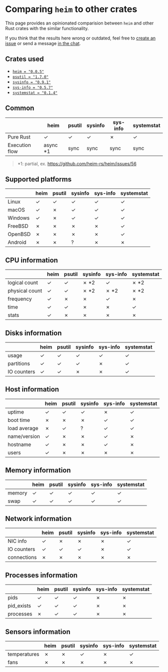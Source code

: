# Comparing `heim` to other crates

This page provides an opinionated comparision between `heim` and 
other Rust crates with the similar functionality.

If you think that the results here wrong or outdated,
feel free to [create an issue](https://github.com/heim-rs/heim/issues/new)
or send a message [in the chat](https://gitter.im/heim-rs/heim).

## Crates used

* [`heim = "0.0.5"`](https://crates.io/crates/heim)
* [`psutil = "1.7.0"`](https://crates.io/crates/psutil)
* [`sysinfo = "0.9.1"`](https://crates.io/crates/sysinfo)
* [`sys-info = "0.5.7"`](https://crates.io/crates/sys-info)
* [`systemstat = "0.1.4"`](https://crates.io/crates/systemstat)

## Common

|                | heim       | psutil | sysinfo | sys-info | systemstat |
|----------------|------------|--------|---------|----------|------------|
| Pure Rust      | ✓          | ✓      | ✓       | ✗        | ✓          |
| Execution flow | async *1   | sync   | sync    | sync     | sync       |

> *1: partial, ex. https://github.com/heim-rs/heim/issues/56

## Supported platforms

|            | heim     | psutil | sysinfo | sys-info | systemstat |
|------------|----------|--------|---------|----------|------------|
| Linux      | ✓        | ✓      | ✓       | ✓        | ✓          |
| macOS      | ✓        | ✗      | ✓       | ✓        | ✓          |
| Windows    | ✓        | ✗      | ✓       | ✓        | ✓          |
| FreeBSD    | ✗        | ✗      | ✗       | ✗        | ✓          |
| OpenBSD    | ✗        | ✗      | ✗       | ✗        | ✓          |
| Android    | ✗        | ✗      | ?       | ✗        | ✗          |

## CPU information

|                | heim     | psutil | sysinfo | sys-info | systemstat |
|----------------|----------|--------|---------|----------|------------|
| logical count  | ✓        | ✓      | ✗ *2    | ✓        | ✗ *2       |
| physical count | ✓        | ✓      | ✗ *2    | ✗ *2     | ✗ *2       |
| frequency      | ✓        | ✗      | ✗       | ✓        | ✗          |
| time           | ✓        | ✓      | ✗       | ✗        | ✓          |
| stats          | ✓        | ✗      | ✗       | ✗        | ✗          |

## Disks information

|                | heim     | psutil | sysinfo | sys-info | systemstat |
|----------------|----------|--------|---------|----------|------------|
| usage          | ✓        | ✓      | ✓       | ✓        | ✓          |
| partitions     | ✓        | ✓      | ✓       | ✗        | ✓          |
| IO counters    | ✓        | ✓      | ✗       | ✗        | ✓          |

## Host information

|                  | heim     | psutil | sysinfo | sys-info | systemstat |
|------------------|----------|--------|---------|----------|------------|
| uptime           | ✓        | ✓      | ✓       | ✗        | ✓          |
| boot time        | ✗        | ✗      | ✗       | ✓        | ✓          |
| load average     | ✗        | ✓      | ?       | ✓        | ✓          |
| name/version     | ✓        | ✗      | ✗       | ✓        | ✗          |
| hostname         | ✓        | ✗      | ✗       | ✓        | ✗          |
| users            | ✓        | ✗      | ✗       | ✗        | ✗          |

## Memory information

|         | heim     | psutil | sysinfo | sys-info | systemstat |
|---------|----------|--------|---------|----------|------------|
| memory  | ✓        | ✓      | ✓       | ✓        | ✓          |
| swap    | ✓        | ✓      | ✓       | ✓        | ✓          |

## Network information

|             | heim     | psutil | sysinfo | sys-info | systemstat |
|-------------|----------|--------|---------|----------|------------|
| NIC info    | ✓        | ✗      | ✗       | ✗        | ✓          |
| IO counters | ✓        | ✓      | ✓       | ✗        | ✓          |
| connections | ✗        | ✗      | ✗       | ✗        | ✗          |

## Processes information

|             | heim     | psutil | sysinfo | sys-info | systemstat |
|-------------|----------|--------|---------|----------|------------|
| pids        | ✓        | ✓      | ✓       | ✗        | ✗          |
| pid_exists  | ✓        | ✓      | ✓       | ✗        | ✗          |
| processes   | ✗        | ✓      | ✓       | ✗        | ✗          |

## Sensors information

|              | heim     | psutil | sysinfo | sys-info | systemstat |
|--------------|----------|--------|---------|----------|------------|
| temperatures | ✗        | ✗      | ✓       | ✗        | ✓          |
| fans         | ✗        | ✗      | ✗       | ✗        | ✗          |
